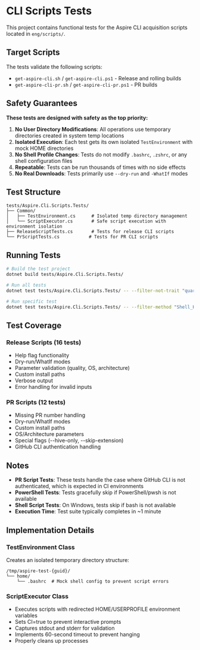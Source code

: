 # CLI Scripts Tests

This project contains functional tests for the Aspire CLI acquisition scripts located in `eng/scripts/`.

## Target Scripts

The tests validate the following scripts:
- `get-aspire-cli.sh` / `get-aspire-cli.ps1` - Release and rolling builds
- `get-aspire-cli-pr.sh` / `get-aspire-cli-pr.ps1` - PR builds

## Safety Guarantees

**These tests are designed with safety as the top priority:**

1. **No User Directory Modifications**: All operations use temporary directories created in system temp locations
2. **Isolated Execution**: Each test gets its own isolated `TestEnvironment` with mock HOME directories
3. **No Shell Profile Changes**: Tests do not modify `.bashrc`, `.zshrc`, or any shell configuration files
4. **Repeatable**: Tests can be run thousands of times with no side effects
5. **No Real Downloads**: Tests primarily use `--dry-run` and `-WhatIf` modes

## Test Structure

```
tests/Aspire.Cli.Scripts.Tests/
├── Common/
│   ├── TestEnvironment.cs      # Isolated temp directory management
│   └── ScriptExecutor.cs       # Safe script execution with environment isolation
├── ReleaseScriptTests.cs       # Tests for release CLI scripts
└── PrScriptTests.cs           # Tests for PR CLI scripts
```

## Running Tests

```bash
# Build the test project
dotnet build tests/Aspire.Cli.Scripts.Tests/

# Run all tests
dotnet test tests/Aspire.Cli.Scripts.Tests/ -- --filter-not-trait "quarantined=true" --filter-not-trait "outerloop=true"

# Run specific test
dotnet test tests/Aspire.Cli.Scripts.Tests/ -- --filter-method "Shell_HelpFlag_ShowsUsageWithoutError" --filter-not-trait "quarantined=true" --filter-not-trait "outerloop=true"
```

## Test Coverage

### Release Scripts (16 tests)
- Help flag functionality
- Dry-run/WhatIf modes
- Parameter validation (quality, OS, architecture)
- Custom install paths
- Verbose output
- Error handling for invalid inputs

### PR Scripts (12 tests)
- Missing PR number handling
- Dry-run/WhatIf modes
- Custom install paths
- OS/Architecture parameters
- Special flags (--hive-only, --skip-extension)
- GitHub CLI authentication handling

## Notes

- **PR Script Tests**: These tests handle the case where GitHub CLI is not authenticated, which is expected in CI environments
- **PowerShell Tests**: Tests gracefully skip if PowerShell/pwsh is not available
- **Shell Script Tests**: On Windows, tests skip if bash is not available
- **Execution Time**: Test suite typically completes in ~1 minute

## Implementation Details

### TestEnvironment Class
Creates an isolated temporary directory structure:
```
/tmp/aspire-test-{guid}/
└── home/
    └── .bashrc  # Mock shell config to prevent script errors
```

### ScriptExecutor Class
- Executes scripts with redirected HOME/USERPROFILE environment variables
- Sets CI=true to prevent interactive prompts
- Captures stdout and stderr for validation
- Implements 60-second timeout to prevent hanging
- Properly cleans up processes
